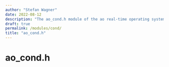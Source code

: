 ```yaml
---
author: "Stefan Wagner"
date: 2022-08-12
description: "The ao_cond.h module of the ao real-time operating system."
draft: true
permalink: /modules/cond/
title: "ao_cond.h"
---
```


# ao_cond.h
